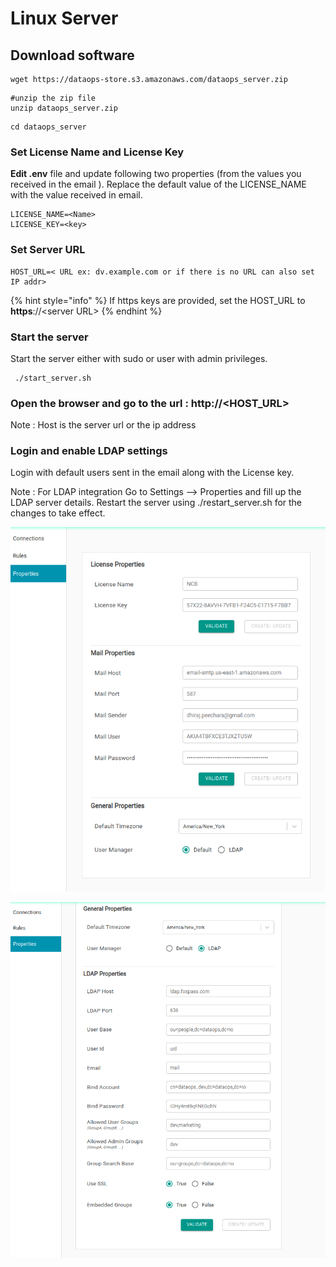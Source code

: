 # Linux Server

## Download software

```text
wget https://dataops-store.s3.amazonaws.com/dataops_server.zip
```

```text
#unzip the zip file
unzip dataops_server.zip

```

```text
cd dataops_server
```

### Set License Name and License Key

**Edit .env** file and update following two properties \(from the values you received in the email \). Replace the default value of the LICENSE\_NAME with the value received in email.

```text
LICENSE_NAME=<Name>
LICENSE_KEY=<key>
```

### Set Server URL

```text
HOST_URL=< URL ex: dv.example.com or if there is no URL can also set IP addr>
```

{% hint style="info" %}
If https keys are provided, set the HOST\_URL to **https**://&lt;server URL&gt; 
{% endhint %}

### Start the server

Start the server either with sudo or user with admin privileges.

```text
 ./start_server.sh
```

### Open the browser and go to the url : http://&lt;HOST\_URL&gt;

Note : Host is the server url or the ip address

### **Login and enable LDAP settings**

Login with default users sent in the email along with the License key. 

Note : For LDAP integration  Go to Settings --&gt; Properties and fill up the LDAP server details. Restart the server using ./restart\_server.sh for the changes to take effect.



![](../.gitbook/assets/image%20%2842%29.png)

![](../.gitbook/assets/image%20%2843%29.png)

